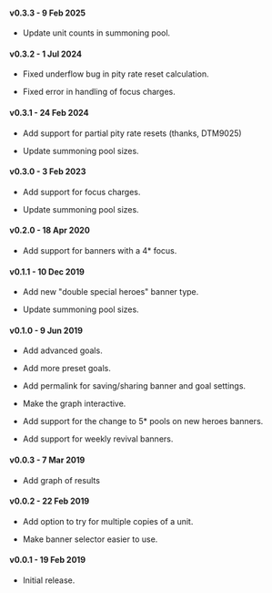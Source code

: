 #### v0.3.3 - 9 Feb 2025

* Update unit counts in summoning pool.

#### v0.3.2 - 1 Jul 2024

* Fixed underflow bug in pity rate reset calculation.

* Fixed error in handling of focus charges.

#### v0.3.1 - 24 Feb 2024

* Add support for partial pity rate resets (thanks, DTM9025)

* Update summoning pool sizes.

#### v0.3.0 - 3 Feb 2023

* Add support for focus charges.

* Update summoning pool sizes.

#### v0.2.0 - 18 Apr 2020

* Add support for banners with a 4\* focus.

#### v0.1.1 - 10 Dec 2019

* Add new "double special heroes" banner type.

* Update summoning pool sizes.

#### v0.1.0 - 9 Jun 2019

* Add advanced goals.

* Add more preset goals.

* Add permalink for saving/sharing banner and goal settings.

* Make the graph interactive.

* Add support for the change to 5\* pools on new heroes banners.

* Add support for weekly revival banners.

#### v0.0.3 - 7 Mar 2019

* Add graph of results

#### v0.0.2 - 22 Feb 2019

* Add option to try for multiple copies of a unit.

* Make banner selector easier to use.

#### v0.0.1 - 19 Feb 2019

* Initial release.
